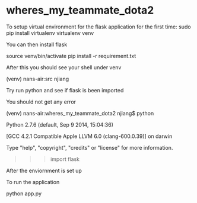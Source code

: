 # wheres_my_teammate_dota2
To setup virtual environment for the flask application
for the first time:
sudo pip install virtualenv
virtualenv venv

You can then install flask

source venv/bin/activate
pip install -r requirement.txt

After this you should see your shell under venv

(venv) nans-air:src njiang

Try run python and see if flask is been imported

You should not get any error

(venv) nans-air:wheres_my_teammate_dota2 njiang$ python

Python 2.7.6 (default, Sep  9 2014, 15:04:36)

[GCC 4.2.1 Compatible Apple LLVM 6.0 (clang-600.0.39)] on darwin

Type "help", "copyright", "credits" or "license" for more information.

>>> import flask

>>>

After the enviornment is set up 

To run the application

python app.py
